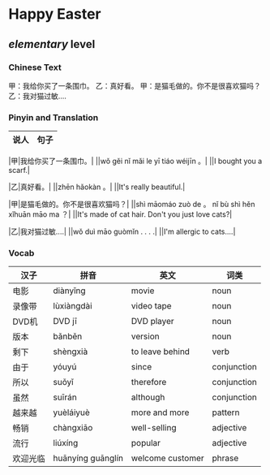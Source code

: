 # Happy Easter
## *elementary* level

### Chinese Text
甲：我给你买了一条围巾。
乙：真好看。
甲：是猫毛做的。你不是很喜欢猫吗？
乙：我对猫过敏....

### Pinyin and Translation
|说人|句子|
|----|----|

|甲|我给你买了一条围巾。|
||wǒ gěi nǐ mǎi le yī tiáo wéijīn 。|
||I bought you a scarf.|

|乙|真好看。|
||zhēn hǎokàn 。|
||It's really beautiful.|

|甲|是猫毛做的。你不是很喜欢猫吗？|
||shì māomáo zuò de 。 nǐ bù shì hěn xǐhuān māo ma ？|
||It's made of cat hair. Don't you just love cats?|

|乙|我对猫过敏....|
||wǒ duì māo guòmǐn . . . .|
||I'm allergic to cats....|
### Vocab
|汉子|拼音|英文|词类|
|----|----|----|----|
|电影|diànyǐng|movie|noun|
|录像带|lùxiàngdài|video tape|noun|
|DVD机|DVD jī|DVD player|noun|
|版本|bǎnběn|version|noun|
|剩下|shèngxià|to leave behind|verb|
|由于|yóuyú|since|conjunction|
|所以|suǒyǐ|therefore|conjunction|
|虽然|suīrán|although|conjunction|
|越来越|yuèláiyuè|more and more|pattern|
|畅销|chàngxiāo|well-selling|adjective|
|流行|liúxíng|popular|adjective|
|欢迎光临|huānyíng guānglín|welcome customer|phrase|